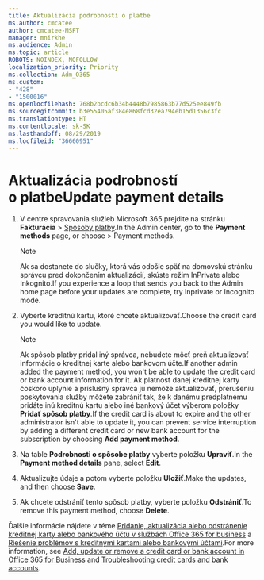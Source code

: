 ```yaml
---
title: Aktualizácia podrobností o platbe
ms.author: cmcatee
author: cmcatee-MSFT
manager: mnirkhe
ms.audience: Admin
ms.topic: article
ROBOTS: NOINDEX, NOFOLLOW
localization_priority: Priority
ms.collection: Adm_O365
ms.custom:
- "428"
- "1500016"
ms.openlocfilehash: 768b2bcdc6b34b4448b7985863b77d525ee849fb
ms.sourcegitcommit: b3e55405af384e868fcd32ea794eb15d1356c3fc
ms.translationtype: HT
ms.contentlocale: sk-SK
ms.lasthandoff: 08/29/2019
ms.locfileid: "36660951"
---
```

# <a name="update-payment-details"></a><span data-ttu-id="e325d-102">Aktualizácia podrobností o platbe</span><span class="sxs-lookup"><span data-stu-id="e325d-102">Update payment details</span></span>

1. <span data-ttu-id="e325d-103">V centre spravovania služieb Microsoft 365 prejdite na stránku **Fakturácia** \> [ Spôsoby platby](https://go.microsoft.com/fwlink/p/?linkid=2018806).</span><span class="sxs-lookup"><span data-stu-id="e325d-103">In the Admin center, go to the **Payment methods** page, or choose \> [](https://go.microsoft.com/fwlink/p/?linkid=2018806) Payment methods.</span></span>

    > [!NOTE]
    > <span data-ttu-id="e325d-104">Ak sa dostanete do slučky, ktorá vás odošle späť na domovskú stránku správcu pred dokončením aktualizácií, skúste režim InPrivate alebo Inkognito.</span><span class="sxs-lookup"><span data-stu-id="e325d-104">If you experience a loop that sends you back to the Admin home page before your updates are complete, try Inprivate or Incognito mode.</span></span>
  
2. <span data-ttu-id="e325d-105">Vyberte kreditnú kartu, ktoré chcete aktualizovať.</span><span class="sxs-lookup"><span data-stu-id="e325d-105">Choose the credit card you would like to update.</span></span>

    > [!NOTE]
    > <span data-ttu-id="e325d-106">Ak spôsob platby pridal iný správca, nebudete môcť preň aktualizovať informácie o kreditnej karte alebo bankovom účte.</span><span class="sxs-lookup"><span data-stu-id="e325d-106">If another admin added the payment method, you won't be able to update the credit card or bank account information for it.</span></span> <span data-ttu-id="e325d-107">Ak platnosť danej kreditnej karty čoskoro uplynie a príslušný správca ju nemôže aktualizovať, prerušeniu poskytovania služby môžete zabrániť tak, že k danému predplatnému pridáte inú kreditnú kartu alebo iné bankový účet výberom položky **Pridať spôsob platby**.</span><span class="sxs-lookup"><span data-stu-id="e325d-107">If the credit card is about to expire and the other administrator isn't able to update it, you can prevent service interruption by adding a different credit card or new bank account for the subscription by choosing **Add payment method**.</span></span>
  
3. <span data-ttu-id="e325d-108">Na table **Podrobnosti o spôsobe platby** vyberte položku **Upraviť**.</span><span class="sxs-lookup"><span data-stu-id="e325d-108">In the **Payment method details** pane, select **Edit**.</span></span>

4. <span data-ttu-id="e325d-109">Aktualizujte údaje a potom vyberte položku **Uložiť**.</span><span class="sxs-lookup"><span data-stu-id="e325d-109">Make the updates, and then choose **Save**.</span></span>

5. <span data-ttu-id="e325d-110">Ak chcete odstrániť tento spôsob platby, vyberte položku **Odstrániť**.</span><span class="sxs-lookup"><span data-stu-id="e325d-110">To remove this payment method, choose **Delete**.</span></span>

<span data-ttu-id="e325d-111">Ďalšie informácie nájdete v téme [Pridanie, aktualizácia alebo odstránenie kreditnej karty alebo bankového účtu v službách Office 365 for business](https://docs.microsoft.com/office365/admin/subscriptions-and-billing/add-update-or-remove-credit-card-or-bank-account) a [Riešenie problémov s kreditnými kartami alebo bankovými účtami](https://docs.microsoft.com/office365/admin/subscriptions-and-billing/add-update-or-remove-credit-card-or-bank-account#troubleshooting-credit-cards-and-bank-accounts).</span><span class="sxs-lookup"><span data-stu-id="e325d-111">For more information, see [Add, update or remove a credit card or bank account in Office 365 for Business](https://docs.microsoft.com/office365/admin/subscriptions-and-billing/add-update-or-remove-credit-card-or-bank-account) and [Troubleshooting credit cards and bank accounts](https://docs.microsoft.com/office365/admin/subscriptions-and-billing/add-update-or-remove-credit-card-or-bank-account#troubleshooting-credit-cards-and-bank-accounts).</span></span>